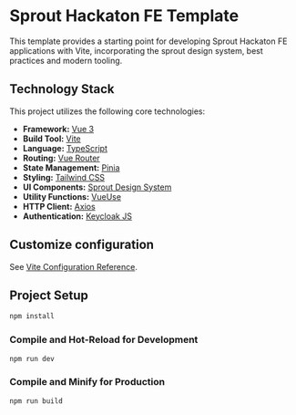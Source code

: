 # Sprout Hackaton FE Template

This template provides a starting point for developing Sprout Hackaton FE applications with Vite, incorporating the sprout design system, best practices and modern tooling.

## Technology Stack

This project utilizes the following core technologies:

- **Framework:** [Vue 3](https://vuejs.org/)
- **Build Tool:** [Vite](https://vitejs.dev/)
- **Language:** [TypeScript](https://www.typescriptlang.org/)
- **Routing:** [Vue Router](https://router.vuejs.org/)
- **State Management:** [Pinia](https://pinia.vuejs.org/)
- **Styling:** [Tailwind CSS](https://tailwindcss.com/)
- **UI Components:** [Sprout Design System](https://jolly-rock-0e7e9fa00.5.azurestaticapps.net/)
- **Utility Functions:** [VueUse](https://vueuse.org/)
- **HTTP Client:** [Axios](https://axios-http.com/)
- **Authentication:** [Keycloak JS](https://www.keycloak.org/docs/latest/securing_apps/#_javascript_adapter)


## Customize configuration

See [Vite Configuration Reference](https://vitejs.dev/config/).

## Project Setup

```sh
npm install
```

### Compile and Hot-Reload for Development

```sh
npm run dev
```

### Compile and Minify for Production

```sh
npm run build
```
